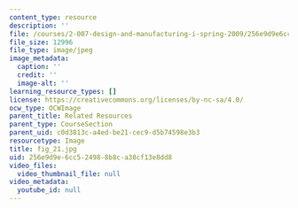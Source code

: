 ```yaml
---
content_type: resource
description: ''
file: /courses/2-007-design-and-manufacturing-i-spring-2009/256e9d9e6cc524988b8ca38cf13e8dd8_fig_21.jpg
file_size: 12996
file_type: image/jpeg
image_metadata:
  caption: ''
  credit: ''
  image-alt: ''
learning_resource_types: []
license: https://creativecommons.org/licenses/by-nc-sa/4.0/
ocw_type: OCWImage
parent_title: Related Resources
parent_type: CourseSection
parent_uid: c0d3813c-a4ed-be21-cec9-d5b74598e3b3
resourcetype: Image
title: fig_21.jpg
uid: 256e9d9e-6cc5-2498-8b8c-a38cf13e8dd8
video_files:
  video_thumbnail_file: null
video_metadata:
  youtube_id: null
---
```

